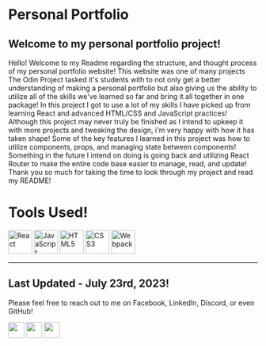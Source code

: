 # Personal Portfolio

## Welcome to my personal portfolio project!

Hello! Welcome to my Readme regarding the structure, and thought process of my personal portfolio website! This website was one of many projects The Odin Project tasked it's students with to not only get a better understanding of making a personal portfolio but also giving us the ability to utilize all of the skills we've learned so far and bring it all together in one package!
In this project I got to use a lot of my skills I have picked up from learning React and advanced HTML/CSS and JavaScript practices! Although this project may never truly be finished as I intend to upkeep it with more projects and tweaking the design, i'm very happy with how it has taken shape! Some of the key features I learned in this project was how to utilize components, props, and managing state between components! Something in the future I intend on doing is going back and utilizing React Router to make the entire code base easier to manage, read, and update! Thank you so much for taking the time to look through my project and read my README!

# Tools Used!

<p align="left">
<a href="https://reactjs.org/" target="_blank" rel="noreferrer"><img src="https://raw.githubusercontent.com/danielcranney/readme-generator/main/public/icons/skills/react-colored.svg" width="48" height="48" alt="React" /></a>
<a href="https://developer.mozilla.org/en-US/docs/Web/JavaScript" target="_blank" rel="noreferrer"><img src="https://raw.githubusercontent.com/danielcranney/readme-generator/main/public/icons/skills/javascript-colored.svg" width="48" height="48" alt="JavaScript" /></a>
<a href="https://developer.mozilla.org/en-US/docs/Glossary/HTML5" target="_blank" rel="noreferrer"><img src="https://raw.githubusercontent.com/danielcranney/readme-generator/main/public/icons/skills/html5-colored.svg" width="48" height="48" alt="HTML5" /></a>
<a href="https://www.w3.org/TR/CSS/#css" target="_blank" rel="noreferrer"><img src="https://raw.githubusercontent.com/danielcranney/readme-generator/main/public/icons/skills/css3-colored.svg" width="48" height="48" alt="CSS3" /></a>
<a href="https://webpack.js.org/" target="_blank" rel="noreferrer"><img src="https://raw.githubusercontent.com/danielcranney/readme-generator/main/public/icons/skills/webpack-colored.svg" width="48" height="48" alt="Webpack" /></a>
  
---------------------------
Last Updated - July 23rd, 2023!
---------------------------

Please feel free to reach out to me on Facebook, LinkedIn, Discord, or even GitHub!

<p align="left"> <a href="https://www.facebook.com/bryan.fines" target="_blank" rel="noreferrer"><img src="https://raw.githubusercontent.com/danielcranney/readme-generator/main/public/icons/socials/facebook.svg" width="32" height="32" /></a> <a href="https://www.github.com/BryanF1nes" target="_blank" rel="noreferrer"><img src="https://raw.githubusercontent.com/danielcranney/readme-generator/main/public/icons/socials/github.svg" width="32" height="32" /></a> <a href="https://www.linkedin.com/in/bryan-fines-a44384270/" target="_blank" rel="noreferrer"><img src="https://raw.githubusercontent.com/danielcranney/readme-generator/main/public/icons/socials/linkedin.svg" width="32" height="32" /></a></p>
